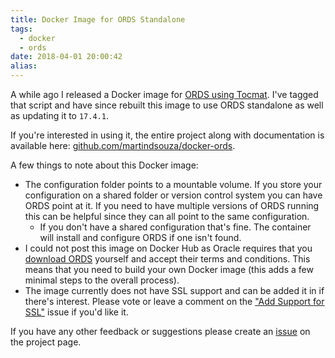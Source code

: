 ```yaml
---
title: Docker Image for ORDS Standalone
tags:
  - docker
  - ords
date: 2018-04-01 20:00:42
alias:
---
```



A while ago I released a Docker image for [ORDS using Tocmat](https://github.com/martindsouza/docker-ords/releases/tag/tomcat-0.1.0). I've tagged that script and have since rebuilt this image to use ORDS standalone as well as updating it to `17.4.1`.

If you're interested in using it, the entire project along with documentation is available here: [github.com/martindsouza/docker-ords](https://github.com/martindsouza/docker-ords). 

A few things to note about this Docker image:

- The configuration folder points to a mountable volume. If you store your configuration on a shared folder or version control system you can have ORDS point at it. If you need to have multiple versions of ORDS running this can be helpful since they can all point to the same configuration.
  - If you don't have a shared configuration that's fine. The container will install and configure ORDS if one isn't found.
- I could not post this image on Docker Hub as Oracle requires that you [download ORDS](http://www.oracle.com/technetwork/developer-tools/rest-data-services/downloads/index.html) yourself and accept their terms and conditions. This means that you need to build your own Docker image (this adds a few minimal steps to the overall process).
- The image currently does not have SSL support and can be added it in if there's interest. Please vote or leave a comment on the ["Add Support for SSL"](https://github.com/martindsouza/docker-ords/issues/7) issue if you'd like it.

If you have any other feedback or suggestions please create an [issue](https://github.com/martindsouza/docker-ords/issues) on the project page.

